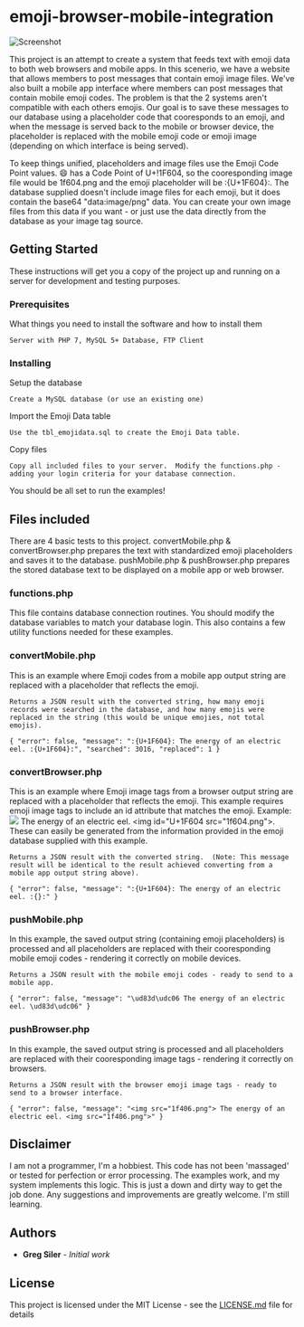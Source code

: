 # emoji-browser-mobile-integration

![Screenshot](https://tugnpull.com/github-emoji/emoji_compatibility.png) 

This project is an attempt to create a system that feeds text with emoji data to both web browsers and mobile apps.  In this scenerio, we have a website that allows members to post messages that contain emoji image files.  We've also built a mobile app interface where members can post messages that contain mobile emoji codes.  The problem is that the 2 systems aren't compatible with each others emojis.  Our goal is to save these messages to our database using a placeholder code that cooresponds to an emoji, and when the message is served back to the mobile or browser device, the placeholder is replaced with the mobile emoji code or emoji image (depending on which interface is being served).

To keep things unified, placeholders and image files use the Emoji Code Point values.  😄 has a Code Point of U+!1F604, so the cooresponding image file would be 1f604.png and the emoji placeholder will be :{U+1F604}:.  The database supplied doesn't include image files for each emoji, but it does contain the base64 "data:image/png" data.  You can create your own image files from this data if you want - or just use the data directly from the database as your image tag source.  

## Getting Started

These instructions will get you a copy of the project up and running on a server for development and testing purposes. 

### Prerequisites

What things you need to install the software and how to install them

```
Server with PHP 7, MySQL 5+ Database, FTP Client
```

### Installing

Setup the database

```
Create a MySQL database (or use an existing one)
```

Import the Emoji Data table

```
Use the tbl_emojidata.sql to create the Emoji Data table.
```

Copy files

```
Copy all included files to your server.  Modify the functions.php - adding your login criteria for your database connection.
```

You should be all set to run the examples!

## Files included

There are 4 basic tests to this project.  convertMobile.php & convertBrowser.php prepares the text with standardized emoji placeholders and saves it to the database.  pushMobile.php & pushBrowser.php prepares the stored database text to be displayed on a mobile app or web browser.

### functions.php

This file contains database connection routines.  You should modify the database variables to match your database login.  This also contains a few utility functions needed for these examples.


### convertMobile.php

This is an example where Emoji codes from a mobile app output string are replaced with a placeholder that reflects the emoji.  

```
Returns a JSON result with the converted string, how many emoji records were searched in the database, and how many emojis were replaced in the string (this would be unique emojies, not total emojis).  

{ "error": false, "message": ":{U+1F604}: The energy of an electric eel. :{U+1F604}:", "searched": 3016, "replaced": 1 }
```

### convertBrowser.php

This is an example where Emoji image tags from a browser output string are replaced with a placeholder that reflects the emoji. This example requires emoji image tags to include an id attribute that matches the emoji.  Example: <img id="U+1F604" src="1f604.png"> The energy of an electric eel. <img id="U+1F604 src="1f604.png">.  These can easily be generated from the information provided in the emoji database supplied with this example.

```
Returns a JSON result with the converted string.  (Note: This message result will be identical to the result achieved converting from a mobile app output string above).

{ "error": false, "message": ":{U+1F604}: The energy of an electric eel. :{}:" }
```

### pushMobile.php

In this example, the saved output string (containing emoji placeholders) is processed and all placeholders are replaced with their cooresponding mobile emoji codes - rendering it correctly on mobile devices.

```
Returns a JSON result with the mobile emoji codes - ready to send to a mobile app.

{ "error": false, "message": "\ud83d\udc06 The energy of an electric eel. \ud83d\udc06" }
```

### pushBrowser.php

In this example, the saved output string is processed and all placeholders are replaced with their cooresponding image tags - rendering it correctly on browsers.

```
Returns a JSON result with the browser emoji image tags - ready to send to a browser interface.

{ "error": false, "message": "<img src="1f406.png"> The energy of an electric eel. <img src="1f406.png">" }
```


## Disclaimer

I am not a programmer, I'm a hobbiest. This code has not been 'massaged' or tested for perfection or error processing.  The examples work, and my system implements this logic.  This is just a down and dirty way to get the job done.  Any suggestions and improvements are greatly welcome.  I'm still learning. 

## Authors

* **Greg Siler** - *Initial work*

## License

This project is licensed under the MIT License - see the [LICENSE.md](LICENSE.md) file for details
